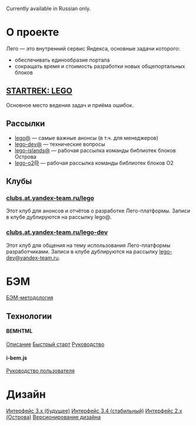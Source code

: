 Currently available in Russian only.

# О проекте

Лего — это внутренний сервис Яндекса, основные задачи которого:
* обеспечивать единообразие портала
* сокращать время и стоимость разработки новых общепортальных блоков

## [STARTREK: LEGO](http://st.yandex-team.ru/romochka)
Основное место ведения задач и приёма ошибок.

## Рассылки
* [lego@](mailto:lego@yandex-team.ru) — самые важные анонсы (в т.ч. для менеджеров)
* [lego-dev@](mailto:lego-dev@yandex-team.ru) — технические вопросы
* [lego-islands@](mailto:lego-islands@yandex-team.ru) — рабочая рассылка команды библиотек блоков Острова
* [lego-o2@](mailto:lego-o2@yandex-team.ru) — рабочая рассылка команды библиотек блоков О2

## Клубы
### [clubs.at.yandex-team.ru/lego](http://clubs.at.yandex-team.ru/lego/)
Этот клуб для анонсов и отчётов о разработке Лего-платформы.
Записи в клубе дублируются на рассылку lego@.

### [clubs.at.yandex-team.ru/lego-dev](http://clubs.at.yandex-team.ru/lego-dev/)
Этот клуб для общения на тему использования Лего-платформы разработчиками.
Записи в клубе дублируются на рассылку lego-dev@yandex-team.ru.

# БЭМ
[БЭМ-методология](http://ru.bem.info/method/)

## Технологии

#### BEMHTML
[Описание](https://ru.bem.info/technology/bemhtml/current/rationale/)
[Быстрый старт](https://ru.bem.info/technology/bemhtml/current/intro/)
[Руководство](https://ru.bem.info/technology/bemhtml/current/reference/)

#### i-bem.js
[Руководство пользователя](https://ru.bem.info/technology/i-bem/current/i-bem-js/)


# Дизайн

[Интерфейс 3.x (будущее)](http://guide.yandex-team.ru/)
[Интерфейс 3.4 (стабильный)](http://guide-3-4.kovchiy.isam.yandex.ru/pages/home.xml)
[Интерфейс 2.x (Острова)](http://islands.yandex-team.ru/)
[Версионирование дизайна](http://kovchiy.at.yandex-team.ru/2728)
